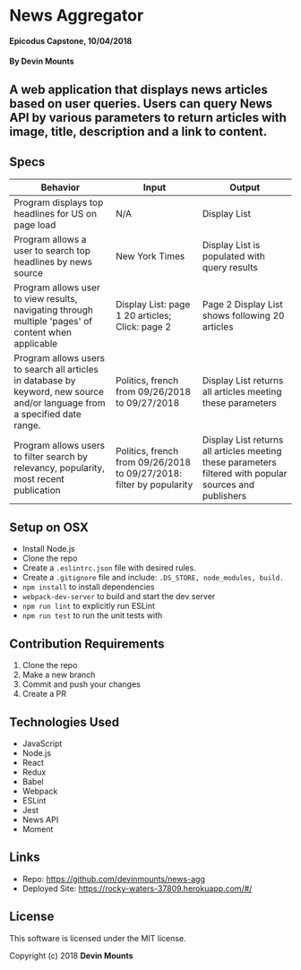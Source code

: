 # News Aggregator

#### Epicodus Capstone, 10/04/2018

#### By Devin Mounts

## A web application that displays news articles based on user queries. Users can query News API by various parameters to return articles with image, title, description and a link to content.  

## Specs

| Behavior | Input | Output |
|----------|-------|--------|
| Program displays top headlines for US on page load | N/A| Display List |
| Program allows a user to search top headlines by news source | New York Times | Display List is populated with query results |
| Program allows user to view results, navigating through multiple 'pages' of content when applicable | Display List: page 1 20 articles; Click: page 2  | Page 2 Display List shows following 20 articles |
| Program allows users to search all articles in database by keyword, new source and/or language from a specified date range. | Politics, french from 09/26/2018 to 09/27/2018 | Display List returns all articles meeting these parameters |
| Program allows users to filter search by relevancy, popularity, most recent publication | Politics, french from 09/26/2018 to 09/27/2018: filter by popularity | Display List returns all articles meeting these parameters filtered with popular sources and publishers |


## Setup on OSX

* Install Node.js
* Clone the repo
* Create a `.eslintrc.json` file with desired rules.
* Create a `.gitignore` file and include: `.DS_STORE, node_modules, build.`
* `npm install` to install dependencies
* `webpack-dev-server` to build and start the dev server
* `npm run lint` to explicitly run ESLint
* `npm run test` to run the unit tests with

## Contribution Requirements

1. Clone the repo
1. Make a new branch
1. Commit and push your changes
1. Create a PR

## Technologies Used

* JavaScript
* Node.js
* React
* Redux
* Babel
* Webpack
* ESLint
* Jest
* News API
* Moment

## Links

* Repo: https://github.com/devinmounts/news-agg
* Deployed Site:
https://rocky-waters-37809.herokuapp.com/#/

## License

This software is licensed under the MIT license.

Copyright (c) 2018 **Devin Mounts**

